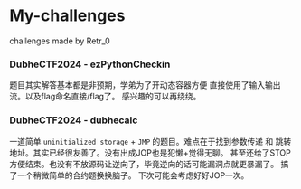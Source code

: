 # My-challenges
challenges made by Retr_0
### DubheCTF2024 - ezPythonCheckin
  题目其实解答基本都是非预期，学弟为了开动态容器方便 直接使用了输入输出流。以及flag命名直接/flag了。 感兴趣的可以再绕绕。
### DubheCTF2024 - dubhecalc
  一道简单 `uninitialized storage` + `JMP` 的题目。难点在于找到参数传递 和 跳转地址。其实已经很友善了。没有出成JOP也是犯懒+觉得无聊。 甚至还给了STOP方便结束。也没有不放源码让逆向了，毕竟逆向的话可能漏洞点就更暴漏了。
  搞了一个稍微简单的合约题换换脑子。
  下次可能会考虑好好JOP一次。
